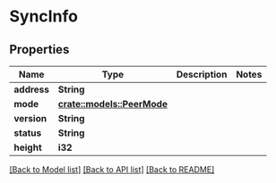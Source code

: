 # SyncInfo

## Properties

Name | Type | Description | Notes
------------ | ------------- | ------------- | -------------
**address** | **String** |  | 
**mode** | [**crate::models::PeerMode**](.md) |  | 
**version** | **String** |  | 
**status** | **String** |  | 
**height** | **i32** |  | 

[[Back to Model list]](../README.md#documentation-for-models) [[Back to API list]](../README.md#documentation-for-api-endpoints) [[Back to README]](../README.md)


